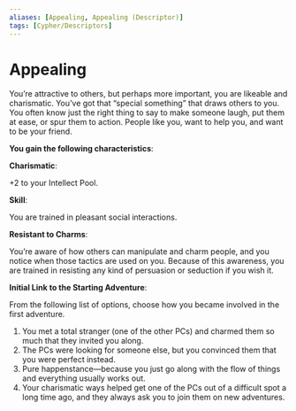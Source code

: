 ```yaml
---
aliases: [Appealing, Appealing (Descriptor)]
tags: [Cypher/Descriptors]
---
```


# Appealing

You’re attractive to others, but perhaps more important, you are likeable and charismatic. You’ve got that “special something” that draws others to you. You often know just the right thing to say to make someone laugh, put them at ease, or spur them to action. People like you, want to help you, and want to be your friend.

**You gain the following characteristics**:

**Charismatic**:

+2 to your Intellect Pool.

**Skill**:

You are trained in pleasant social interactions.

**Resistant to Charms**:

You’re aware of how others can manipulate and charm people, and you notice when those tactics are used on you. Because of this awareness, you are trained in resisting any kind of persuasion or seduction if you wish it.

**Initial Link to the Starting Adventure**:

From the following list of options, choose how you became involved in the first adventure.

1. You met a total stranger (one of the other PCs) and charmed them so much that they invited you along.
2. The PCs were looking for someone else, but you convinced them that you were perfect instead.
3. Pure happenstance—because you just go along with the flow of things and everything usually works out.
4. Your charismatic ways helped get one of the PCs out of a difficult spot a long time ago, and they always ask you to join them on new adventures.
